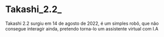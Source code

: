 # Takashi_2.2_
Takashi 2.2 surgiu em 14 de agosto de 2022, é um simples robô, que não consegue interagir ainda, pretendo torna-lo um assistente virtual com I.A 
